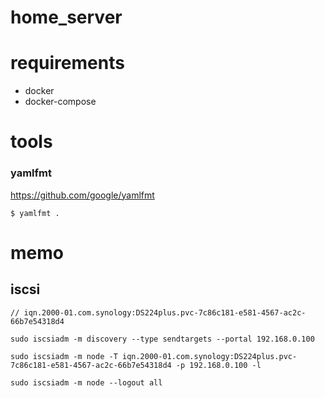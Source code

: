 # home_server

# requirements

- docker
- docker-compose

# tools

### yamlfmt

https://github.com/google/yamlfmt

```
$ yamlfmt .
```

# memo

## iscsi
```
// iqn.2000-01.com.synology:DS224plus.pvc-7c86c181-e581-4567-ac2c-66b7e54318d4

sudo iscsiadm -m discovery --type sendtargets --portal 192.168.0.100

sudo iscsiadm -m node -T iqn.2000-01.com.synology:DS224plus.pvc-7c86c181-e581-4567-ac2c-66b7e54318d4 -p 192.168.0.100 -l

sudo iscsiadm -m node --logout all
```
